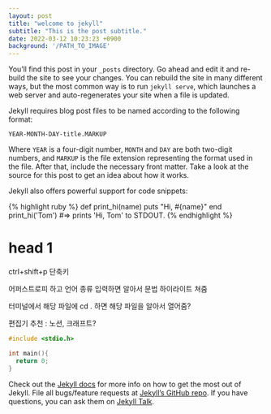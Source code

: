 ```yaml
---
layout: post
title: "welcome to jekyll"
subtitle: "This is the post subtitle."
date: 2022-03-12 10:23:23 +0900
background: '/PATH_TO_IMAGE'
---
```

You’ll find this post in your `_posts` directory. Go ahead and edit it and re-build the site to see your changes. You can rebuild the site in many different ways, but the most common way is to run `jekyll serve`, which launches a web server and auto-regenerates your site when a file is updated.

Jekyll requires blog post files to be named according to the following format:

`YEAR-MONTH-DAY-title.MARKUP`

Where `YEAR` is a four-digit number, `MONTH` and `DAY` are both two-digit numbers, and `MARKUP` is the file extension representing the format used in the file. After that, include the necessary front matter. Take a look at the source for this post to get an idea about how it works.

Jekyll also offers powerful support for code snippets:

{% highlight ruby %}
def print_hi(name)
  puts "Hi, #{name}"
end
print_hi('Tom')
#=> prints 'Hi, Tom' to STDOUT.
{% endhighlight %}

# head 1

ctrl+shift+p 단축키

어퍼스트로피 하고 언어 종류 입력하면 알아서 문법 하이라이트 쳐줌

터미널에서 해당 파일에 cd . 하면 해당 파일을 알아서 열어줌?

편집기 추천 :  노션, 크래프트?

```c
#include <stdio.h>

int main(){
  return 0;
}
```

Check out the [Jekyll docs][jekyll-docs] for more info on how to get the most out of Jekyll. File all bugs/feature requests at [Jekyll’s GitHub repo][jekyll-gh]. If you have questions, you can ask them on [Jekyll Talk][jekyll-talk].

[jekyll-docs]: https://jekyllrb.com/docs/home
[jekyll-gh]:   https://github.com/jekyll/jekyll
[jekyll-talk]: https://talk.jekyllrb.com/
